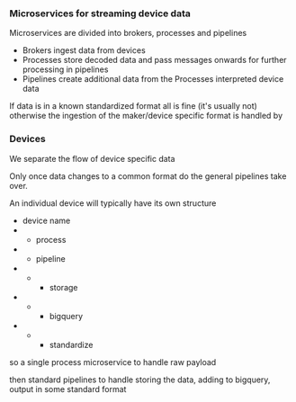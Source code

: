 ### Microservices for streaming device data

Microservices are divided into brokers, processes and pipelines
* Brokers ingest data from devices
* Processes store decoded data and pass messages onwards for further processing in pipelines
* Pipelines create additional data from the Processes interpreted device data

If data is in a known standardized format all is fine (it's usually not) otherwise the ingestion of the maker/device 
specific format is handled by

### Devices
We separate the flow of device specific data

Only once data changes to a common format do the general pipelines take over.

An individual device will typically have its own structure

- device name
- - process
- - pipeline
- - - storage
- - - bigquery
- - - standardize

so a single process microservice to handle raw payload

then standard pipelines to handle storing the data, adding to bigquery, output in some standard format
